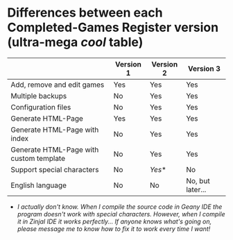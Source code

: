 # Differences between each Completed-Games Register version (ultra-mega *cool* table)

|                                         | Version 1 | Version 2 | Version 3        |
| --------------------------------------- | --------- | --------- | ---------------- |
| Add, remove and edit games              | Yes       | Yes       | Yes              |
| Multiple backups                        | No        | Yes       | Yes              |
| Configuration files                     | No        | Yes       | Yes              |
| Generate HTML-Page                      | Yes       | Yes       | Yes              |
| Generate HTML-Page with index           | No        | Yes       | Yes              |
| Generate HTML-Page with custom template | No        | Yes       | Yes              |
| Support special characters              | No        | _Yes_*    | No               |
| English language                        | No        | No        | No, but later... |

* _I actually don't know. When I compile the source code in Geany IDE the program doesn't work with special characters. However, when I compile it in ZinjaI IDE it works perfectly... If anyone knows what's going on, please message me to know how to fix it to work every time I want!_
